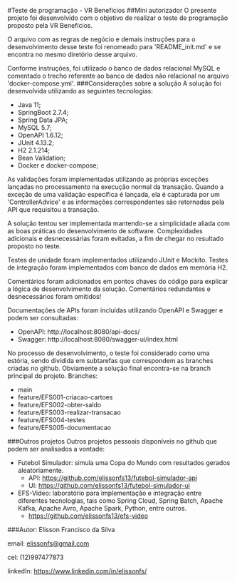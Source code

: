 #Teste de programação - VR Benefícios
##Mini autorizador
O presente projeto foi desenvolvido com o objetivo de realizar o teste de programação proposto pela VR Benefícios.

O arquivo com as regras de negócio e demais instruções para o desenvolvimento desse teste foi renomeado para 'README_init.md' e se encontra no mesmo diretório desse arquivo.

Conforme instruções, foi utilizado o banco de dados relacional MySQL e comentado o trecho referente ao banco de dados não relacional no arquivo 'docker-compose.yml'.
###Considerações sobre a solução
A solução foi desenvolvida utilizando as seguintes tecnologias: 
- Java 11;
- SpringBoot 2.7.4;
- Spring Data JPA;
- MySQL 5.7;
- OpenAPI 1.6.12;
- JUnit 4.13.2;
- H2 2.1.214;
- Bean Validation;
- Docker e docker-compose;

As validações foram implementadas utilizando as próprias exceções lançadas no processamento na execução normal da transação.
Quando a exceção de uma validação específica é lançada, ela é capturada por um 'ControllerAdvice' e as informações correspondentes são retornadas pela API que requisitou a transação.

A solução tentou ser implementada mantendo-se a simplicidade aliada com as boas práticas do desenvolvimento de software. 
Complexidades adicionais e desnecessárias foram evitadas, a fim de chegar no resultado proposto no teste.

Testes de unidade foram implementados utilizando JUnit e Mockito. 
Testes de integração foram implementados com banco de dados em memória H2.

Comentários foram adicionados em pontos chaves do código para explicar a lógica de desenvolvimento da solução. Comentários redundantes e desnecessários foram omitidos!

Documentações de APIs foram incluídas utilizando OpenAPI e Swagger e podem ser consultadas:
- OpenAPI: http://localhost:8080/api-docs/
- Swagger: http://localhost:8080/swagger-ui/index.html

No processo de desenvolvimento, o teste foi considerado como uma estória, sendo dividida em subtarefas que correspondem as branches criadas no github.
Obviamente a solução final encontra-se na branch principal do projeto. 
Branches:
- main
- feature/EFS001-criacao-cartoes
- feature/EFS002-obter-saldo
- feature/EFS003-realizar-transacao
- feature/EFS004-testes
- feature/EFS005-documentacao

###Outros projetos
Outros projetos pessoais disponíveis no github que podem ser analisados a vontade:
- Futebol Simulador: simula uma Copa do Mundo com resultados gerados aleatoriamente.
  - API: https://github.com/elissonfs13/futebol-simulador-api
  - UI: https://github.com/elissonfs13/futebol-simulador-ui
- EFS-Video: laboratório para implementação e integração entre diferentes tecnologias, tais como Spring Cloud, Spring Batch, Apache Kafka, Apache Avro, Apache Spark, Python, entre outros.
  - https://github.com/elissonfs13/efs-video

###Autor:
Elisson Francisco da Silva

email: elissonfs@gmail.com

cel: (12)997477873

linkedIn: https://www.linkedin.com/in/elissonfs/